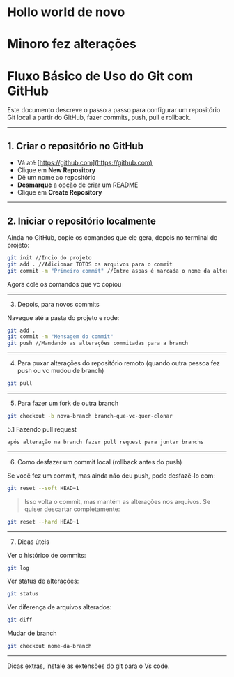 # Hollo world de novo
# Minoro fez alterações
# Fluxo Básico de Uso do Git com GitHub

Este documento descreve o passo a passo para configurar um repositório Git local a partir do GitHub, fazer commits, push, pull e rollback.

---

## 1. Criar o repositório no GitHub

- Vá até [https://github.com](https://github.com)
- Clique em **New Repository**
- Dê um nome ao repositório
- **Desmarque** a opção de criar um README
- Clique em **Create Repository**

---

## 2. Iniciar o repositório localmente

Ainda no GitHub, copie os comandos que ele gera, depois no terminal do projeto:

```bash
git init //Incio do projeto
git add . //Adicionar TOTOS os arquivos para o commit
git commit -m "Primeiro commit" //Entre aspas é marcada o nome da alteração NUNCA POR PUTARIA
```
Agora cole os comandos que vc copiou 


---

3. Depois, para novos commits

Navegue até a pasta do projeto e rode:
```bash
git add .
git commit -m "Mensagem do commit"
git push //Mandando as alterações commitadas para a branch
```

---

4. Para puxar alterações do repositório remoto (quando outra pessoa fez push ou vc mudou de branch)

```bash
git pull 
```

---
5. Para fazer um fork de outra branch

```bash
git checkout -b nova-branch branch-que-vc-quer-clonar
```
5.1 Fazendo pull request

```bash
após alteração na branch fazer pull request para juntar branchs
```

---
6. Como desfazer um commit local (rollback antes do push)

Se você fez um commit, mas ainda não deu push, pode desfazê-lo com:
```bash
git reset --soft HEAD~1
```
> Isso volta o commit, mas mantém as alterações nos arquivos. Se quiser descartar completamente:


```bash
git reset --hard HEAD~1
```

---

7. Dicas úteis

Ver o histórico de commits:

```bash
git log
```
Ver status de alterações:

```bash
git status
```
Ver diferença de arquivos alterados:

```bash
git diff
```

Mudar de branch
```bash
git checkout nome-da-branch
```

---

Dicas extras, instale as extensões do git para o Vs code.
